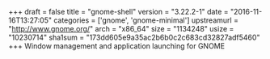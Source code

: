 +++
draft = false
title = "gnome-shell"
version = "3.22.2-1"
date = "2016-11-16T13:27:05"
categories = ['gnome', 'gnome-minimal']
upstreamurl = "http://www.gnome.org/"
arch = "x86_64"
size = "1134248"
usize = "10230714"
sha1sum = "173dd605e9a35ac2b6b0c2c683cd32827adf5460"
+++
Window management and application launching for GNOME